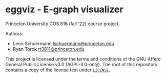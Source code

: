 # eggviz - E-graph visualizer

Princeton University COS 516 (fall '22) course project.

Authors:
- Leon Schuermann <lschuermann@princeton.edu>
- Ryan Torok <rt3811@princeton.edu>

This project is licensed under the terms and conditions of the GNU
Affero General Public License v3.0 (AGPL-3.0-only). The root of this
repository contains a copy of the license text under
[`LICENSE`](./LICENSE).
